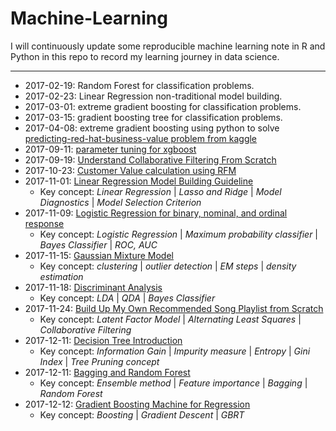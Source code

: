 # Machine-Learning
I will continuously update some reproducible machine learning note in R and Python in this repo to record my learning journey in data science.


***
* 2017-02-19: Random Forest for classification problems.
* 2017-02-23: Linear Regression non-traditional model building.
* 2017-03-01: extreme gradient boosting for classification problems.
* 2017-03-15: gradient boosting tree for classification problems.
* 2017-04-08: extreme gradient boosting using python to solve [predicting-red-hat-business-value problem from kaggle](https://www.kaggle.com/c/predicting-red-hat-business-value)
* 2017-09-11: [parameter tuning for xgboost](https://github.com/johnnychiuchiu/Machine-Learning/blob/master/ExtremeGradientBoosting/xgboost_zillow_home_value.ipynb)
* 2017-09-19: [Understand Collaborative Filtering From Scratch](https://github.com/johnnychiuchiu/Machine-Learning/blob/master/RecommenderSystem/collaborative_filtering.ipynb)
* 2017-10-23: [Customer Value calculation using RFM](https://github.com/johnnychiuchiu/Machine-Learning/blob/master/CustomerLifetimeValue/RFM/RFM.ipynb)
* 2017-11-01: [Linear Regression Model Building Guideline](https://github.com/johnnychiuchiu/Machine-Learning/blob/master/LinearRegression/linearRegressionModelBuilding.pdf)
  * Key concept: *Linear Regression* | *Lasso and Ridge* | *Model Diagnostics* | *Model Selection Criterion*
* 2017-11-09: [Logistic Regression for binary, nominal, and ordinal response](https://github.com/johnnychiuchiu/Machine-Learning/blob/master/LogisticRegression/logisticRegression.ipynb)
  * Key concept: *Logistic Regression* | *Maximum probability classifier* | *Bayes Classifier* | *ROC, AUC*
* 2017-11-15: [Gaussian Mixture Model](https://github.com/johnnychiuchiu/Machine-Learning/blob/master/Clustering/GaussianMixtureModel/gmm.ipynb)
  * Key concept: *clustering* | *outlier detection* | *EM steps* | *density estimation*
 * 2017-11-18: [Discriminant Analysis](https://github.com/johnnychiuchiu/Machine-Learning/blob/master/DiscriminantAnalysis/discriminantAnalysis.ipynb)
   * Key concept: *LDA* | *QDA* | *Bayes Classifier*
* 2017-11-24: [Build Up My Own Recommended Song Playlist from Scratch](https://github.com/johnnychiuchiu/Machine-Learning/blob/master/RecommenderSystem/latentFactorModel.ipynb)
   * Key concept: *Latent Factor Model* | *Alternating Least Squares* | *Collaborative Filtering*
* 2017-12-11: [Decision Tree Introduction](https://github.com/johnnychiuchiu/Machine-Learning/blob/master/EnsembleMethods/decisionTree.ipynb)
   * Key concept: *Information Gain* | *Impurity measure* | *Entropy* | *Gini Index* | *Tree Pruning concept*
* 2017-12-11: [Bagging and Random Forest](https://github.com/johnnychiuchiu/Machine-Learning/blob/master/EnsembleMethods/Bagging/randomForest.ipynb)
   * Key concept: *Ensemble method* | *Feature importance* | *Bagging* | *Random Forest*
* 2017-12-12: [Gradient Boosting Machine for Regression](https://github.com/johnnychiuchiu/Machine-Learning/blob/master/EnsembleMethods/Boosting/boostingRegression.ipynb)   
   * Key concept: *Boosting* | *Gradient Descent* | *GBRT* 
    
    
